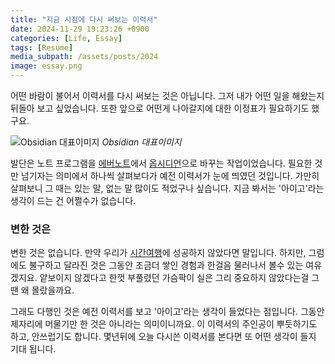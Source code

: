 ```yaml
---
title: "지금 시점에 다시 써보는 이력서"
date: 2024-11-29 19:23:26 +0900
categories: [Life, Essay]
tags: [Resume]
media_subpath: /assets/posts/2024
image: essay.png
---
```


어떤 바람이 불어서 이력서를 다시 써보는 것은 아닙니다. 그저 내가 어떤 일을 해왔는지 뒤돌아 보고 싶었습니다. 또한 앞으로 어떤게 나아갈지에 대한 이정표가 필요하기도 했구요.

![Obsidian 대표이미지](/11/obsidian.png)
_Obsidian 대표이미지_

발단은 노트 프로그램을 [에버노트](https://evernote.com)에서 [옵시디언](https://obsidian.md/)으로 바꾸는 작업이었습니다.  필요한 것만 넘기자는 의미에서 하나씩 살펴보다가 예전 이력서가 눈에 띄였던 것입니다. 가만히 살펴보니 그 때는 있는 말, 없는 말 많이도 적었구나 싶습니다. 지금 봐서는 '아이고'라는 생각이 드는 건 어쩔수가 없습니다.

### 변한 것은
 
변한 것은 없습니다. 만약 우리가 [시간여행](https://en.wikipedia.org/wiki/Frequently_Asked_Questions_About_Time_Travel)에 성공하지 않았다면 말입니다. 하지만, 그럼에도 불구하고 달라진 것은 그동안 조금더 쌓인 경험과 한걸음 물러나서 볼수 있는 여유겠지요. 얕보이지 않겠다고 한껏 부풀렸던 가슴팍이 실은 그리 중요하지 않았다는걸 그땐 왜 몰랐을까요.

그래도 다행인 것은 예전 이력서를 보고 '아이고'라는 생각이 들었다는 점입니다. 그동안 제자리에 머물기만 한 것은 아니라는 의미이니까요. 이 이력서의 주인공이 뿌듯하기도 하고, 안쓰럽기도 합니다. 몇년뒤에 오늘 다시쓴 이력서를 본다면 또 어떤 생각이 들지 기대 됩니다.